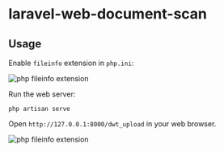 # laravel-web-document-scan

## Usage

Enable `fileinfo` extension in `php.ini`:

![php fileinfo extension](https://www.codepool.biz/wp-content/uploads/2019/08/php-ini-extension.png)

Run the web server:

```
php artisan serve
```

Open `http://127.0.0.1:8000/dwt_upload` in your web browser.

![php fileinfo extension](https://www.codepool.biz/wp-content/uploads/2019/08/laravel-web-document-scan.png)
